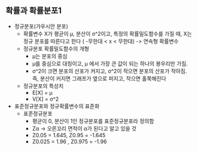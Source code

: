 ## 확률과 확률분포1

- 정규분포(가우시안 분포) 
  - 확률변수 X가 평균이 μ, 분산이 σ^2이고, 특정의 확률밀도함수를 가질 때, X는 정규 분포를 따른다고 한다 ( -무한대 < x < 무한대) -> 연속형 확률변수
  - 정규분포 확률밀도함수의 개형
    -  μ는 분포의 중심
    -  μ를 중심으로 대칭이고,  μ 에서 가장 큰 값이 되는 하나의 봉우리만 가짐.
    - σ^2이 크면 분포의 산포가 커지고, σ^2이 작으면 분포의 산포가 작아짐. 즉, 분산이 커지면 그래프가 옆으로 퍼지고, 작으면 홀쭉해진다
  - 정규분포의 특성치
    - E[X] = μ
    - V[X] = σ^2
- 표준정규분포와 정규확률변수의 표준화
  - 표준정규분포
    - 평균이 0, 분산이 1인 정규분포를 표준정규분포라 정의함
    - Zα -> 오른꼬리 면적이 α가 된다고 알고 있을 것
    - Z0.05 = 1.645,  Z0.95 = -1.645
    - Z0.025 = 1.96 ,  Z0.975 = -1.96

